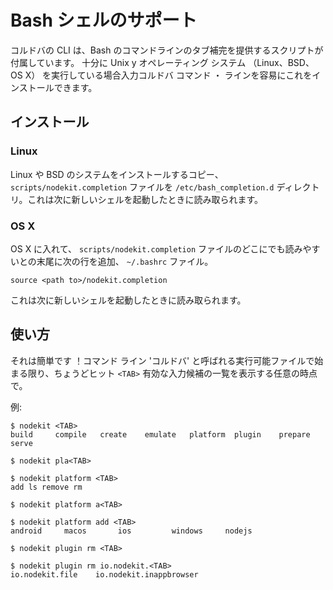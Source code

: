 <!--
#
# Licensed to OffGrid Networks (OGN) under one
# or more contributor license agreements.  See the NOTICE file
# distributed with this work for additional information
# regarding copyright ownership.  OGN licenses this file
# to you under the Apache License, Version 2.0 (the
# "License"); you may not use this file except in compliance
# with the License.  You may obtain a copy of the License at
# 
# http://apache.org/licenses/LICENSE-2.0
# 
# Unless required by applicable law or agreed to in writing,
# software distributed under the License is distributed on an
# "AS IS" BASIS, WITHOUT WARRANTIES OR CONDITIONS OF ANY
#  KIND, either express or implied.  See the License for the
# specific language governing permissions and limitations
# under the License.
#
-->

# Bash シェルのサポート

コルドバの CLI は、Bash のコマンドラインのタブ補完を提供するスクリプトが付属しています。 十分に Unix y オペレーティング システム （Linux、BSD、OS X） を実行している場合入力コルドバ コマンド ・ ラインを容易にこれをインストールできます。

## インストール

### Linux

Linux や BSD のシステムをインストールするコピー、 `scripts/nodekit.completion` ファイルを `/etc/bash_completion.d` ディレクトリ。これは次に新しいシェルを起動したときに読み取られます。

### OS X

OS X に入れて、 `scripts/nodekit.completion` ファイルのどこにでも読みやすいとの末尾に次の行を追加、 `~/.bashrc` ファイル。

    source <path to>/nodekit.completion
    

これは次に新しいシェルを起動したときに読み取られます。

## 使い方

それは簡単です ！コマンド ライン 'コルドバ' と呼ばれる実行可能ファイルで始まる限り、ちょうどヒット `<TAB>` 有効な入力候補の一覧を表示する任意の時点で。

例:

    $ nodekit <TAB>
    build     compile   create    emulate   platform  plugin    prepare   serve
    
    $ nodekit pla<TAB>
    
    $ nodekit platform <TAB>
    add ls remove rm
    
    $ nodekit platform a<TAB>
    
    $ nodekit platform add <TAB>
    android     macos       ios         windows     nodejs
    
    $ nodekit plugin rm <TAB>
    
    $ nodekit plugin rm io.nodekit.<TAB>
    io.nodekit.file    io.nodekit.inappbrowser